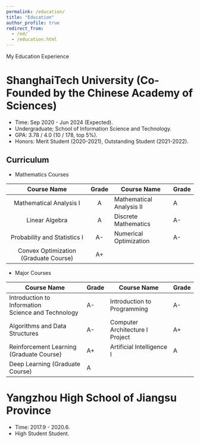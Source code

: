 ```yaml
---
permalink: /education/
title: "Education"
author_profile: true
redirect_from: 
  - /ed/
  - /education.html
---
```

My Education Experience

# ShanghaiTech University (Co-Founded by the Chinese Academy of Sciences)

* Time: Sep 2020 - Jun 2024 (Expected).
* Undergraduate; School of Information Science and Technology.
* GPA: 3.78 / 4.0 (10 / 178, top 5%).
* Honors: Merit Student (2020-2021), Outstanding Student (2021-2022).

## Curriculum

* Mathematics Courses

|              Course Name              | Grade | Course Name              | Grade |
| :-----------------------------------: | :---: | ------------------------ | ----- |
|        Mathematical Analysis I        |   A   | Mathematical Analysis II | A     |
|            Linear Algebra            |   A   | Discrete Mathematics     | A-    |
|     Probability and Statistics I     |  A-  | Numerical Optimization   | A-    |
| Convex Optimization (Graduate Course) |  A+  |                          |       |

* Major Courses

| Course Name                                             | Grade | Course Name                     | Grade |
| ------------------------------------------------------- | ----- | ------------------------------- | ----- |
| Introduction to Information<br />Science and Technology | A-    | Introduction to Programming     | A-    |
| Algorithms and Data Structures                          | A-    | Computer Architecture I Project | A+    |
| Reinforcement Learning (Graduate Course)                | A+    | Artificial Intelligence I       | A     |
| Deep Learning (Graduate Course)                         | A     |                                 |       |

# Yangzhou High School of Jiangsu Province

* Time: 2017.9 - 2020.6.
* High Student Student.
